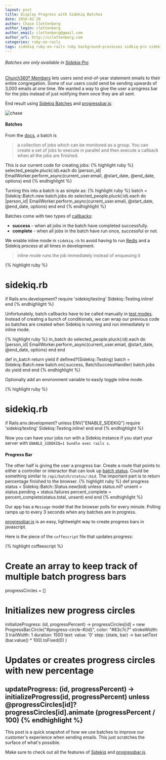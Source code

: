 ```yaml
---
layout: post
title: Display Progress with Sidekiq Batches
date: 2016-02-20
author: Chase Clettenberg
author_login: clettenberg
author_email: clettenberg@gmail.com
author_url: http://cclettenberg.com
categories: ruby-on-rails
tags: sidekiq ruby-on-rails ruby background-processes sidkiq-pro sidekiq-batches
---
```


###### *Batches are only available in [Sidekiq Pro](http://sidekiq.org/products/pro)*

[Church360º Members](http://www.concordiatechnology.org/church360/members) lets users send end-of-year statement emails to their entire congregation. Some of our users could send be sending upwards of 3,000 emails at one time. We wanted a way to give the user a progress bar for the jobs instead of just notifying them once they are all sent.

End result using [Sidekiq Batches](https://github.com/mperham/sidekiq/wiki/Batches) and [progressbar.js](https://github.com/kimmobrunfeldt/progressbar.js):

<img class="post-img" src="{{site.url}}/assets/progress.gif" alt="chase">

#### Batches
From the [docs](https://github.com/mperham/sidekiq/wiki), a batch is

> a collection of jobs which can be monitored as a group. You can create a set of jobs to execute in parallel and then execute a callback when all the jobs are finished.

This is our current code for creating jobs:
{% highlight ruby %}
selected_people.pluck(:id).each do |person_id|
  EmailWorker.perform_async(current_user.email, @start_date, @end_date, options)
end
{% endhighlight %}

Turning this into a batch is as simple as:
{% highlight ruby %}
batch = Sidekiq::Batch.new
batch.jobs do
  selected_people.pluck(:id).each do |person_id|
    EmailWorker.perform_async(current_user.email, @start_date, @end_date, options)
  end
end
{% endhighlight %}

Batches come with two types of [callbacks](https://github.com/mperham/sidekiq/wiki/Batches#callbacks):

- **success** - when all jobs in the batch have completed successfully.
- **complete** - when all jobs in the batch have run once, successful or not.

We enable inline mode in `sidekiq.rb` to avoid having to run [Redis](http://redis.io/) and a Sidekiq process at all times in development.

> inline mode runs the job immediately instead of enqueuing it

{% highlight ruby %}
# sidekiq.rb
if Rails.env.development?
  require 'sidekiq/testing'
  Sidekiq::Testing.inline!
end
{% endhighlight %}

Unfortunately, batch callbacks have to be called manually in [test modes](https://github.com/mperham/sidekiq/wiki/Testing#testing-batches). Instead of creating a bunch of conditionals, we can wrap our previous code so batches are created when Sidekiq is running and run immediately in inline mode.

{% highlight ruby %}
in_batch do
  selected_people.pluck(:id).each do |person_id|
    EmailWorker.perform_async(current_user.email, @start_date, @end_date, options)
  end
end

def in_batch
  return yield if defined?(Sidekiq::Testing)
  batch = Sidekiq::Batch.new
  batch.on(:success, BatchSuccessHandler)
  batch.jobs do
    yield
  end
end
{% endhighlight %}

Optionally add an environment variable to easily toggle inline mode.

{% highlight ruby %}
# sidekiq.rb
if Rails.env.development?
  unless ENV["ENABLE_SIDEKIQ"]
    require 'sidekiq/testing'
    Sidekiq::Testing.inline!
  end
end
{% endhighlight %}


Now you can have your jobs run with a Sidekiq instance if you start your server with `ENABLE_SIDEKIQ=1 bundle exec rails s`.

#### Progress Bar

The other half is giving the user a progress bar. Create a route that points to either a controller or interactor that can look up [batch status](https://github.com/mperham/sidekiq/wiki/Batches#status). Could be something similar to `/api/batch/status/:bid`. The important part is to return percentage finished to the browser.
{% highlight ruby %}
def progress
  status = Sidekiq::Batch::Status.new(bid)
  unless status.nil?
    unsent = status.pending + status.failures
    percent_complete = percent_complete(status.total, unsent)
  end
end
{% endhighlight %}

Our app has a `Message` model that the browser polls for every minute. Polling ramps up to every 3 seconds when any batches are in progress.

[progressbar.js](https://github.com/kimmobrunfeldt/progressbar.js) is an easy, lightweight way to create progress bars in javascript.

Here is the piece of the `coffescript` file that updates progress:

{% highlight coffeescript %}
# Create an array to keep track of multiple batch progress bars
progressCircles = []

# Initializes new progress circles
initializeProgress: (id, progressPercent) ->
 progressCircles[id] = new ProgressBar.Circle("#progress-circle-#{id}",
   color: "#83c7c7"
   strokeWidth: 3
   trailWidth: 1
   duration: 1500
   text: value: '0'
   step: (state, bar) ->
     bar.setText (bar.value() * 100).toFixed(0)
 )

# Updates or creates progress circles with new percentage
updateProgress: (id, progressPercent) ->
  initializeProgress(id, progressPercent) unless @progressCircles[id]?
  progressCircles[id].animate (progressPercent / 100)
{% endhighlight %}
---

This post is a quick snapshot of how we use batches to improve our customer's experience when sending emails. This just scratches the surface of what's possible.


Make sure to check out all the features of [Sidekiq](https://github.com/mperham/sidekiq/wiki) and [progressbar.js](https://github.com/kimmobrunfeldt/progressbar.js).
